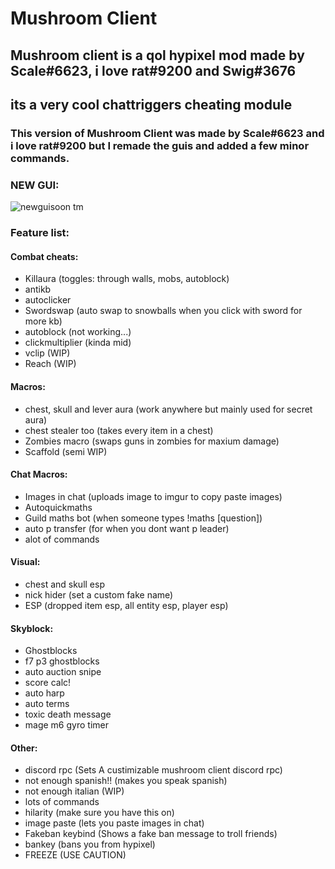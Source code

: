 # Mushroom Client

## Mushroom client is a qol hypixel mod made by Scale#6623, i love rat#9200 and Swig#3676
## its a very cool chattriggers cheating module
### This version of Mushroom Client was made by Scale#6623 and i love rat#9200 but I remade the guis and added a few minor commands.
### NEW GUI:
![newguisoon tm](https://cdn.discordapp.com/attachments/982005386083205151/1049462019784458260/image.png)
### Feature list: 

#### Combat cheats:
- Killaura (toggles: through walls, mobs, autoblock)
- antikb
- autoclicker
- Swordswap (auto swap to snowballs when you click with sword for more kb)
- autoblock (not working...)
- clickmultiplier (kinda mid)
- vclip (WIP)
- Reach (WIP)
#### Macros:
- chest, skull and lever aura (work anywhere but mainly used for secret aura)
- chest stealer too (takes every item in a chest)
- Zombies macro (swaps guns in zombies for maxium damage)
- Scaffold (semi WIP)
#### Chat Macros:
- Images in chat (uploads image to imgur to copy paste images)
- Autoquickmaths 
- Guild maths bot (when someone types !maths [question])
- auto p transfer (for when you dont want p leader)
- alot of commands
#### Visual:
- chest and skull esp 
- nick hider (set a custom fake name)
- ESP (dropped item esp, all entity esp, player esp)
#### Skyblock:
- Ghostblocks
- f7 p3 ghostblocks
- auto auction snipe
- score calc!
- auto harp
- auto terms
- toxic death message
- mage m6 gyro timer
#### Other:
- discord rpc (Sets A custimizable mushroom client discord rpc)
- not enough spanish!! (makes you speak spanish)
- not enough italian (WIP)
- lots of commands
- hilarity (make sure you have this on)
- image paste (lets you paste images in chat)
- Fakeban keybind (Shows a fake ban message to troll friends)
- bankey (bans you from hypixel)
- FREEZE (USE CAUTION)
